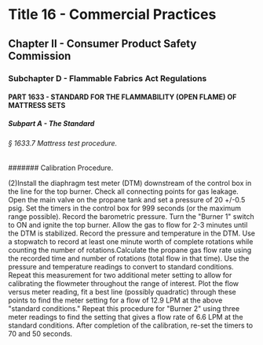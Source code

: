 
# Title 16 - Commercial Practices
## Chapter II - Consumer Product Safety Commission
### Subchapter D - Flammable Fabrics Act Regulations
#### PART 1633 - STANDARD FOR THE FLAMMABILITY (OPEN FLAME) OF MATTRESS SETS
##### Subpart A - The Standard
###### § 1633.7 Mattress test procedure.
####### Calibration Procedure.

(2)Install the diaphragm test meter (DTM) downstream of the control box in the line for the top burner. Check all connecting points for gas leakage. Open the main valve on the propane tank and set a pressure of 20 +/-0.5 psig. Set the timers in the control box for 999 seconds (or the maximum range possible). Record the barometric pressure. Turn the "Burner 1" switch to ON and ignite the top burner. Allow the gas to flow for 2-3 minutes until the DTM is stabilized. Record the pressure and temperature in the DTM. Use a stopwatch to record at least one minute worth of complete rotations while counting the number of rotations.Calculate the propane gas flow rate using the recorded time and number of rotations (total flow in that time). Use the pressure and temperature readings to convert to standard conditions. Repeat this measurement for two additional meter setting to allow for calibrating the flowmeter throughout the range of interest. Plot the flow versus meter reading, fit a best line (possibly quadratic) through these points to find the meter setting for a flow of 12.9 LPM at the above "standard conditions." Repeat this procedure for "Burner 2" using three meter readings to find the setting that gives a flow rate of 6.6 LPM at the standard conditions. After completion of the calibration, re-set the timers to 70 and 50 seconds.
